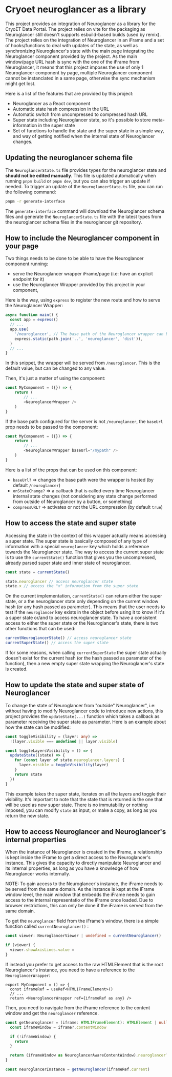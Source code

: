 # Cryoet neuroglancer as a library

This project provides an integration of Neuroglancer as a library for the CryoET Data Portal. The project relies on vite for the packaging as Neuroglancer still doesn't supports esbuild-based builds (used by remix).
The project relies on the integration of Neuroglancer in an iFrame and a set of hooks/functions to deal with updates of the state, as well as synchronizing Neuroglancer's state with the main page integrating the Neuroglancer component provided by the project. As the main window/page URL hash is sync with the one of the iFrame from Neuroglancer, it means that this project imposes the use of only 1 Neuroglancer component by page, multiple Neuroglancer component cannot be instanciated in a same page, otherwise the sync mechanism might get lost.

Here is a list of the features that are provided by this project:

- Neuroglancer as a React component
- Automatic state hash compression in the URL
- Automatic switch from uncompressed to compressed hash URL
- Super state including Neuroglancer state, so it's possible to store meta-information in the super state
- Set of functions to handle the state and the super state in a simple way, and way of getting notified when the internal state of Neuroglancer changes.

## Updating the neuroglancer schema file

The `NeuroglancerState.ts` file provides types for the neuroglancer state and **should not be edited manually**. This file is updated automatically when running `pnpm build` or `pnpm dev`, but you can also trigger an update if needed. To trigger an update of the `NeuroglancerState.ts` file, you can run the following command:

```bash
pnpm -r generate-interface
```

The `generate-interface` command will download the Neuroglancer schema files and generate the `NeuroglancerState.ts` file with the latest types from the neuroglancer schema files in the neuroglancer git repository.

## How to include the Neuroglancer component in your page

Two things needs to be done to be able to have the Neuroglancer component running:

- serve the Neuroglancer wrapper iFrame/page (i.e: have an explicit endpoint for it)
- use the Neuroglancer Wrapper provided by this project in your component,

Here is the way, using `express` to register the new route and how to serve the Neuroglancer Wrapper:

```typescript
async function main() {
  const app = express()
  // ...
  app.use(
    '/neuroglancer', // The base path of the Neuroglancer wrapper can be changed here
    express.static(path.join('..', 'neuroglancer', 'dist')),
  )
  // ...
}
```

In this snippet, the wrapper will be served from `/neuroglancer`. This is the default value, but can be changed to any value.

Then, it's just a matter of using the component:

```typescript
const MyComponent = ({}) => {
    return (
        // ...
        <NeuroglancerWrapper />
    )
}
```

If the base path configured for the server is not `/neuroglancer`, the `baseUrl` prop needs to be passed to the component:

```typescript
const MyComponent = ({}) => {
    return (
        // ...
        <NeuroglancerWrapper baseUrl="/mypath" />
    )
}
```

Here is a list of the props that can be used on this component:

- `baseUrl?` => changes the base path were the wrapper is hosted (by default `/neuroglancer`)
- `onStateChange?` => a callback that is called every time Neuroglancer internal state changes (not considering any state change performed from outside of Neuroglancer by a button, or something)
- `compressURL?` => activates or not the URL compression (by default `true`)

## How to access the state and super state

Accessing the state in the context of this wrapper actually means accessing a super state. The super state is basically composed of any type of information with a special `neuroglancer` key which holds a reference towards the Neuroglancer state. The way to access the current super state is to use the `currentState()` function that gives you the uncompressed, already parsed super state and inner state of neuroglancer.

```typescript
const state = currentState()

state.neuroglancer // access neuroglancer state
state.x // access the "x" information from the super state
```

On the current implementation, `currentState()` can return either the super state, or a the neuroglancer state only depending on the current window hash (or any hash passed as parameter). This means that the user needs to test if the `neuroglancer` key exists in the object before using it to know if it's a super state or/and to access neuroglancer state. To have a consistent access to either the super state or the Neuroglancer's state, there is two other functions that can be used:

```typescript
currentNeuroglancerState() // access neuroglancer state
currentSuperState() // access the super state
```

If for some reasons, when calling `currentSuperState` the super state actually doesn't exist for the current hash (or the hash passed as parameter of the function), then a new empty super state wrapping the Neuroglancer's state is created.

## How to update the state and super state of Neuroglancer

To change the state of Neuroglancer from "outside" Neuroglancer", i.e: without having to modify Neuroglancer code to introduce new actions, this project provides the `updateState(...)` function which takes a callback as parameter receiving the super state as parameter. Here is an example about how the state can be modified:

```typescript
const toggleVisibility = (layer: any) =>
  !(layer.visible === undefined || layer.visible)

const toggleLayersVisibility = () => {
  updateState((state) => {
    for (const layer of state.neuroglancer.layers) {
      layer.visible = toggleVisibility(layer)
    }
    return state
  })
}
```

This example takes the super state, iterates on all the layers and toggle their visibility.
It's important to note that the state that is returned is the one that will be used as new super state. There is no immutability or nothing imposed, you can modify `state` as input, or make a copy, as long as you return the new state.

## How to access Neuroglancer and Neuroglancer's internal properties

When the instance of Neuroglancer is created in the iFrame, a relationship is kept inside the iFrame to get a direct access to the Neuroglancer's instance. This gives the capacity to directly manipulate Neuroglancer and its internal properties, as long as you have a knowledge of how Neuroglancer works internally.

NOTE: To gain access to the Neuroglancer's instance, the iFrame needs to be served from the same domain. As the instance is kept at the iFrame window level, the main window that embedds the iFrame needs to gain access to the internal representatio of the iFrame once loaded. Due to browser restrictions, this can only be done if the iFrame is served from the same domain.

To get the `neuroglancer` field from the iFrame's window, there is a simple function called `currentNeuroglancer()` :

```ts
const viewer: NeuroglancerViewer | undefined = currentNeuroglancer()

if (viewer) {
  viewer.showAxisLines.value =
}
```

If instead you prefer to get access to the raw HTMLElement that is the root Neuroglancer's instance, you need to have a reference to the `NeuroglancerWrapper`:

```tsx
export MyComponent = () => {
  const iframeRef = useRef<HTMLIFrameElement>()
  // ...
  return <NeuroglancerWrapper ref={iframeRef as any} />

```

Then, you need to navigate from the iFrame reference to the content window and get the `neuroglancer` reference.

```ts
const getNeuroglancer = (iframe: HTMLIFrameElement): HTMLElement | null => {
  const iframeWindow = iframe?.contentWindow

  if (!iframeWindow) {
    return
  }

  return (iframeWindow as NeuroglancerAwareContentWindow).neuroglancer?.element as HTMLElement | null
}

const neuroglancerInstance = getNeuroglancer(iframeRef.current)
```
